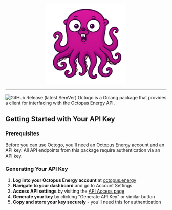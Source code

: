 <p align="center">
  <img alt="logo" src="./docs/images/logo.png" height=250>
</p>

---
![GitHub Release (latest SemVer)](https://img.shields.io/github/v/release/RobDearling/octogo?logo=github&label=Release&sort=semver)
Octogo is a Golang package that provides a client for interfacing with the Octopus Energy API.


## Getting Started with Your API Key

### Prerequisites

Before you can use Octogo, you'll need an Octopus Energy account and an API key. All API endpoints from this package require authentication via an API key.

### Generating Your API Key

1. **Log into your Octopus Energy account** at [octopus.energy](https://octopus.energy)
2. **Navigate to your dashboard** and go to Account Settings
3. **Access API settings** by visiting the [API Access page](https://octopus.energy/dashboard/new/accounts/personal-details/api-access)
4. **Generate your key** by clicking "Generate API Key" or similar button
5. **Copy and store your key securely** - you'll need this for authentication
